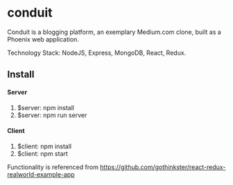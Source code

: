 # conduit

Conduit is a blogging platform, an exemplary Medium.com clone, built as a Phoenix web application.

Technology Stack: NodeJS, Express, MongoDB, React, Redux.

## Install

#### Server
1. $server: npm install
2. $server:	npm run server

#### Client
1. $client: npm install
2. $client: npm start


Functionality is referenced from https://github.com/gothinkster/react-redux-realworld-example-app
